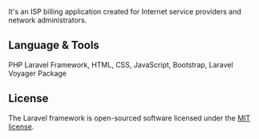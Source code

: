 It's an ISP billing application created for Internet service providers and network administrators.

## Language & Tools 

 PHP Laravel Framework, HTML, CSS, JavaScript, Bootstrap, Laravel Voyager Package

## License

The Laravel framework is open-sourced software licensed under the [MIT license](http://opensource.org/licenses/MIT).
